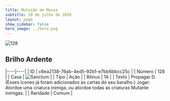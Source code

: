 ```yaml
---
title: Mutação em Massa
subtitle: 10 de julho de 2020
layout: page
show_sidebar: false
hero_image: ../hero.png
---
```


![128](https://cdn.keyforgegame.com/media/card_front/pt/479_128_8V9FCMPGMQ5C_pt.png)

## Brilho Ardente

|----|----|
| ID | c6ea2138-76ab-4ed5-92b1-e7bb6bbcc25c |
| Número | 128 |
| Casa | ![Sanctum](https://archonarcana.com/images/thumb/c/c7/Sanctum.png/22px-Sanctum.png "Santuário") |
| Tipo | Ação |
| Bônus | 1A |
| Texto | Propagar D. (Esses ícones já foram adicionados às cartas do seu baralho.)  Jogar: Atordoe uma criatura inimiga, ou atordoe todas as criaturas Mutante inimigas. |
| Raridade | Comum |
